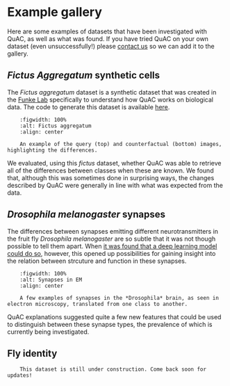 # Example gallery

Here are some examples of datasets that have been investigated with QuAC, as well as what was found.
If you have tried QuAC on your own dataset (even unsuccessfully!) please [contact us](mailto:adjavond%40hhmi.org?subject=QuAC%20Example) so we can add it to the gallery.


## *Fictus Aggregatum* synthetic cells

The *Fictus aggregatum* dataset is a synthetic dataset that was created in the [Funke Lab](https://www.janelia.org/lab/funke-lab) specifically to understand how QuAC works on biological data.
The code to generate this dataset is available [here](https://github.com/funkelab/fictus.aggregatum).

```{figure} assets/fictus.png
    :figwidth: 100%
    :alt: Fictus aggregatum
    :align: center

    An example of the query (top) and counterfactual (bottom) images, highlighting the differences.
```

We evaluated, using this *fictus* dataset, whether QuAC was able to retrieve all of the differences between classes when these are known.
We found that, although this was sometimes done in surprising ways, the changes described by QuAC were generally in line with what was expected from the data.


## *Drosophila melanogaster* synapses

The differences between synapses emitting different neurotransmitters in the fruit fly *Drosophila melanogaster* are so subtle that it was not though possible to tell them apart.
When [it was found that a deep learning model could do so](https://www.cell.com/cell/fulltext/S0092-8674(24)00307-6), however, this opened up possibilities for gaining insight into the relation between strcuture and function in these synapses.

```{figure} assets/synapses.png
    :figwidth: 100%
    :alt: Synapses in EM
    :align: center

    A few examples of synapses in the *Drosophila* brain, as seen in electron microscopy, translated from one class to another.
```

QuAC explanations suggested quite a few new features that could be used to distinguish between these synapse types, the prevalence of which is currently being investigated.


## Fly identity


```{attention}
    This dataset is still under construction. Come back soon for updates!
```